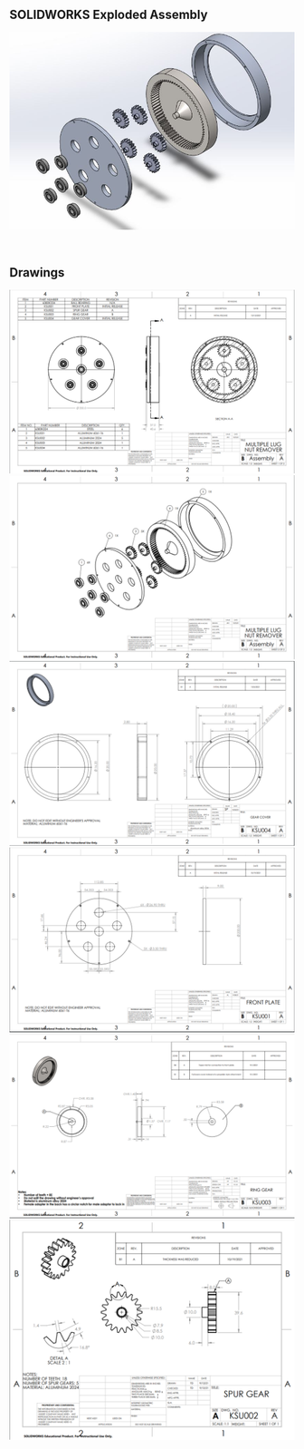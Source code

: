 ## SOLIDWORKS Exploded Assembly

![](Drawings/Capture.JPG)

<br/>

## Drawings
![](Drawings/AssemblyDrawing1.PNG)
![](Drawings/AssemblyDrawing2.PNG)
![](Drawings/GearCover.PNG)
![](Drawings/HousingFrontPlate.PNG)
![](Drawings/RingGear.PNG)
![](Drawings/SpurGear.PNG)
